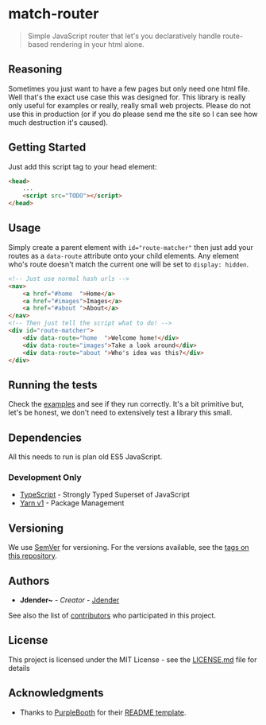 # match-router

> Simple JavaScript router that let's you declaratively handle route-based rendering in your html alone.

## Reasoning

Sometimes you just want to have a few pages but only need one html file.
Well that's the exact use case this was designed for.
This library is really only useful for examples or really, really small web projects.
Please do not use this in production (or if you do please send me the site so I can see how much destruction it's caused).

## Getting Started

Just add this script tag to your head element:
```html
<head>
    ...
    <script src="TODO"></script>
</head>
```

## Usage

Simply create a parent element with `id="route-matcher"` then just add your routes as a `data-route` attribute onto your child elements.
Any element who's route doesn't match the current one will be set to `display: hidden`.
```html
<!-- Just use normal hash urls -->
<nav>
    <a href="#home  ">Home</a>
    <a href="#images">Images</a>
    <a href="#about ">About</a>
</nav>
<!-- Then just tell the script what to do! -->
<div id="route-matcher">
    <div data-route="home  ">Welcome home!</div>
    <div data-route="images">Take a look around</div>
    <div data-route="about ">Who's idea was this?</div>
</div>
```
## Running the tests

Check the [examples](https://github.com/Jdender/match-router/tree/master/examples) and see if they run correctly.
It's a bit primitive but, let's be honest, we don't need to extensively test a library this small.

## Dependencies

All this needs to run is plan old ES5 JavaScript.

### Development Only

* [TypeScript](https://www.typescriptlang.org/) - Strongly Typed Superset of JavaScript
* [Yarn v1](https://classic.yarnpkg.com/lang/en/) - Package Management

## Versioning

We use [SemVer](http://semver.org/) for versioning. For the versions available, see the [tags on this repository](https://github.com/Jdender/match-router/tags).

## Authors

* **Jdender~** - *Creator* - [Jdender](https://github.com/Jdender)

See also the list of [contributors](https://github.com/Jdender/match-router/contributors) who participated in this project.

## License

This project is licensed under the MIT License - see the [LICENSE.md](LICENSE.md) file for details

## Acknowledgments

* Thanks to [PurpleBooth](https://github.com/PurpleBooth) for their [README template](https://gist.github.com/PurpleBooth/109311bb0361f32d87a2).
